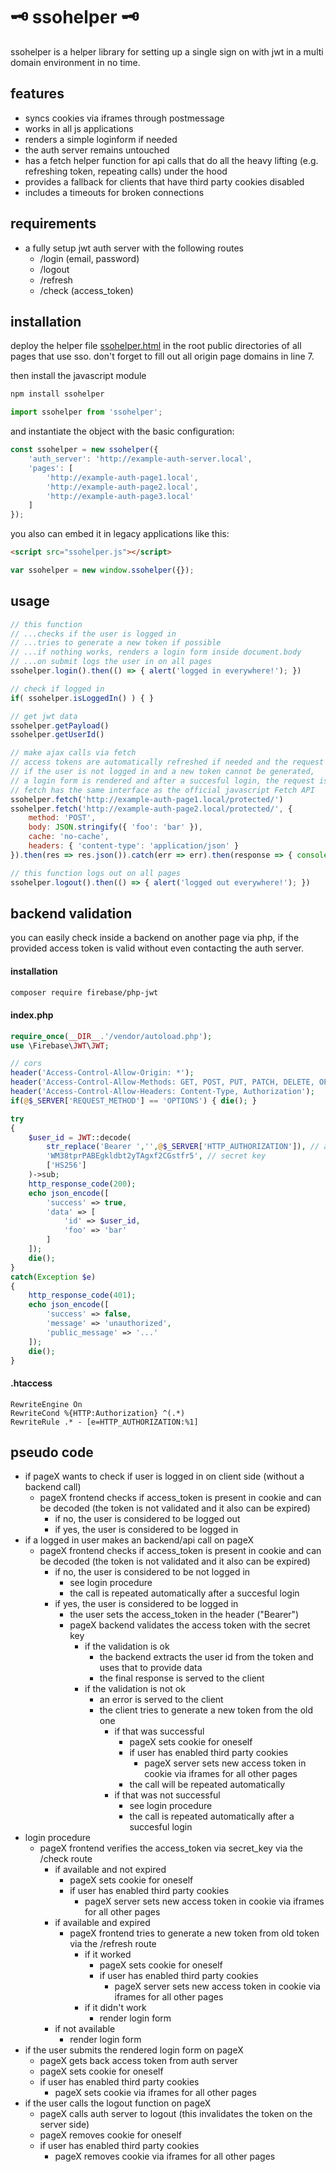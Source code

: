 # 🗝️ ssohelper 🗝️

ssohelper is a helper library for setting up a single sign on with jwt in a multi domain environment in no time.

## features

- syncs cookies via iframes through postmessage
- works in all js applications
- renders a simple loginform if needed
- the auth server remains untouched
- has a fetch helper function for api calls that do all the heavy lifting (e.g. refreshing token, repeating calls) under the hood
- provides a fallback for clients that have third party cookies disabled
- includes a timeouts for broken connections

## requirements

- a fully setup jwt auth server with the following routes
  - /login (email, password)
  - /logout
  - /refresh
  - /check (access_token)

## installation

deploy the helper file [ssohelper.html](https://github.com/vielhuber/ssohelper/blob/master/_dist/ssohelper.html) in the root public directories of all pages that use sso. don't forget to fill out all origin page domains in line 7.

then install the javascript module
```bash
npm install ssohelper
```
```js
import ssohelper from 'ssohelper';
```

and instantiate the object with the basic configuration:
```js
const ssohelper = new ssohelper({
    'auth_server': 'http://example-auth-server.local',
    'pages': [
        'http://example-auth-page1.local',
        'http://example-auth-page2.local',
        'http://example-auth-page3.local'
    ]
});
```

you also can embed it in legacy applications like this:
```html
<script src="ssohelper.js"></script>
```
```js
var ssohelper = new window.ssohelper({});
```

## usage

```js
// this function
// ...checks if the user is logged in
// ...tries to generate a new token if possible
// ...if nothing works, renders a login form inside document.body
// ...on submit logs the user in on all pages
ssohelper.login().then(() => { alert('logged in everywhere!'); })

// check if logged in
if( ssohelper.isLoggedIn() ) { }

// get jwt data
ssohelper.getPayload()
ssohelper.getUserId()

// make ajax calls via fetch
// access tokens are automatically refreshed if needed and the request then is called again
// if the user is not logged in and a new token cannot be generated,
// a login form is rendered and after a succesful login, the request is again repeated
// fetch has the same interface as the official javascript Fetch API
ssohelper.fetch('http://example-auth-page1.local/protected/')
ssohelper.fetch('http://example-auth-page2.local/protected/', {
    method: 'POST',
    body: JSON.stringify({ 'foo': 'bar' }),
    cache: 'no-cache',
    headers: { 'content-type': 'application/json' }
}).then(res => res.json()).catch(err => err).then(response => { console.log(response); })

// this function logs out on all pages
ssohelper.logout().then(() => { alert('logged out everywhere!'); })
```

## backend validation

you can easily check inside a backend on another page via php, if the provided access token is valid without even contacting the auth server.

#### installation

```bash
composer require firebase/php-jwt
```

#### index.php
```php
require_once(__DIR__.'/vendor/autoload.php');
use \Firebase\JWT\JWT;

// cors
header('Access-Control-Allow-Origin: *');
header('Access-Control-Allow-Methods: GET, POST, PUT, PATCH, DELETE, OPTIONS');
header('Access-Control-Allow-Headers: Content-Type, Authorization');
if(@$_SERVER['REQUEST_METHOD'] == 'OPTIONS') { die(); }

try
{
    $user_id = JWT::decode(
        str_replace('Bearer ','',@$_SERVER['HTTP_AUTHORIZATION']), // access token
        'WM38tprPABEgkldbt2yTAgxf2CGstfr5', // secret key
        ['HS256']
    )->sub;
    http_response_code(200);
    echo json_encode([
        'success' => true,
        'data' => [
            'id' => $user_id,
            'foo' => 'bar'
        ]
    ]);
    die();
}
catch(Exception $e)
{
    http_response_code(401);
    echo json_encode([
        'success' => false,
        'message' => 'unauthorized',
        'public_message' => '...'
    ]);
    die();
}
```

#### .htaccess
```.htaccess
RewriteEngine On
RewriteCond %{HTTP:Authorization} ^(.*)
RewriteRule .* - [e=HTTP_AUTHORIZATION:%1]
```

## pseudo code

- if pageX wants to check if user is logged in on client side (without a backend call)
    - pageX frontend checks if access_token is present in cookie and can be decoded (the token is not validated and it also can be expired)
        - if no, the user is considered to be logged out
        - if yes, the user is considered to be logged in
- if a logged in user makes an backend/api call on pageX
    - pageX frontend checks if access_token is present in cookie and can be decoded (the token is not validated and it also can be expired)
        - if no, the user is considered to be not logged in
            - see login procedure
            - the call is repeated automatically after a succesful login
        - if yes, the user is considered to be logged in
            - the user sets the access_token in the header ("Bearer")
            - pageX backend validates the access token with the secret key
                - if the validation is ok
                    - the backend extracts the user id from the token and uses that to provide data
                    - the final response is served to the client
                - if the validation is not ok
                    - an error is served to the client
                    - the client tries to generate a new token from the old one
                        - if that was successful
                            - pageX sets cookie for oneself
                            - if user has enabled third party cookies                            
                                - pageX server sets new access token in cookie via iframes for all other pages
                            - the call will be repeated automatically
                        - if that was not successful
                            - see login procedure
                            - the call is repeated automatically after a succesful login
- login procedure
    - pageX frontend verifies the access_token via secret_key via the /check route
        - if available and not expired
            - pageX sets cookie for oneself
            - if user has enabled third party cookies
                - pageX server sets new access token in cookie via iframes for all other pages
        - if available and expired
            - pageX frontend tries to generate a new token from old token via the /refresh route
                - if it worked
                    - pageX sets cookie for oneself
                    - if user has enabled third party cookies                
                        - pageX server sets new access token in cookie via iframes for all other pages
                - if it didn't work
                    - render login form
        - if not available
            - render login form
- if the user submits the rendered login form on pageX
    - pageX gets back access token from auth server
    - pageX sets cookie for oneself
    - if user has enabled third party cookies
        - pageX sets cookie via iframes for all other pages
- if the user calls the logout function on pageX
    - pageX calls auth server to logout (this invalidates the token on the server side)
    - pageX removes cookie for oneself
    - if user has enabled third party cookies
        - pageX removes cookie via iframes for all other pages